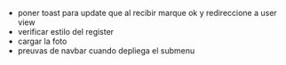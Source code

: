 - poner toast para update que al recibir marque ok y redireccione a user view
- verificar estilo del register
- cargar la foto
- preuvas de navbar cuando depliega el submenu
